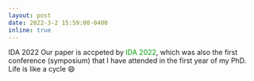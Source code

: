 ```yaml
---
layout: post
date: 2022-3-2 15:59:00-0400
inline: true
---
```

<span class="badge-flag" data-conf="iclr">IDA 2022</span>    Our paper is accpeted by <font color=009f06>IDA 2022</font>, which was also the first conference (symposium) that I have attended in the first year of my PhD.  Life is like a cycle :smile:

